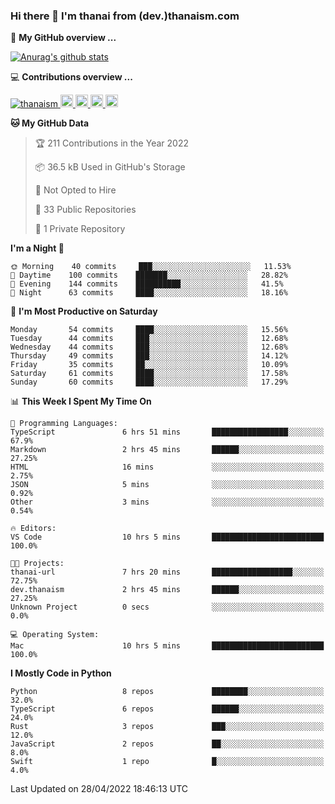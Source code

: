 ### Hi there 👋 I'm thanai from (dev.)thanaism.com

<!-- バッジ関連 -->
<!--
メイン：https://shields.io/category/social
GitHub view：https://github.com/antonkomarev/github-profile-views-counter
Qiita contributions：https://qiita.com/mikkame/items/f2c60d9caf8a8e38ec50
 -->

🍎 **My GitHub overview ...**

<!-- GitHubトロフィー -->
<!--
https://github.com/ryo-ma/github-profile-trophy
 -->

<!-- [![trophy](https://github-profile-trophy.vercel.app/?username=thanaism)](https://github.com/thanaism/thanaism) -->

<!-- GitHubステータス -->
<!--
https://github.com/anuraghazra/github-readme-stats
 -->

[![Anurag's github stats](https://github-readme-stats.vercel.app/api?username=thanaism&count_private=true&show_icons=true)](https://github.com/thanaism/thanaism)

<!-- [![ReadMe Card](https://github-readme-stats.vercel.app/api/pin/?username=thanaism&repo=thanaism)](https://github.com/thanaism/thanaism) -->

<!-- Skill icons -->
<!--
https://rahuldkjain.github.io/gh-profile-readme-generator/
 -->

💻 **Contributions overview ...**

<p align="left">

  <a href="https://github.com/thanaism/thanaism/">
    <img src="https://komarev.com/ghpvc/?username=thanaism" alt="thanaism" />
  </a>
  <a href="http://twitter.com/okinawa__noodle">
    <img height="20" src="https://img.shields.io/twitter/follow/okinawa__noodle?label=Twitter&logo=twitter&style=flat" />
  </a>
  <a href="https://github.com/thanaism">
    <img height="20" src="https://img.shields.io/github/followers/thanaism?label=follow&logo=github&style=flat" />
  </a>
  <!-- <a href="https://www.reddit.com/user/thanaism">
    <img height="20" src="https://img.shields.io/reddit/user-karma/combined/thanaism?label=Reddit&logo=reddit&style=flat" />
  </a>
  <a href="https://stackoverflow.com/users/5720201/thanaism">
    <img height="20" src="https://img.shields.io/stackexchange/stackoverflow/r/5720201?label=StackOverflow&logo=stack-overflow&style=flat" /> -->
  </a>
  <a href="http://qiita.com/thanai">
    <img height="20" src="https://qiita-badge.apiapi.app/s/thanai/posts.svg" />
  </a>
  <//qiita.com/thanai">
    <img height="20" src="https://qiita-badge.apiapi.app/s/thanai/contributions.svg" />
  </a>
</p>

<!--START_SECTION:waka-->
**🐱 My GitHub Data** 

> 🏆 211 Contributions in the Year 2022
 > 
> 📦 36.5 kB Used in GitHub's Storage 
 > 
> 🚫 Not Opted to Hire
 > 
> 📜 33 Public Repositories 
 > 
> 🔑 1 Private Repository 
 > 
**I'm a Night 🦉** 

```text
🌞 Morning    40 commits     ███░░░░░░░░░░░░░░░░░░░░░░   11.53% 
🌆 Daytime    100 commits    ███████░░░░░░░░░░░░░░░░░░   28.82% 
🌃 Evening    144 commits    ██████████░░░░░░░░░░░░░░░   41.5% 
🌙 Night      63 commits     ████░░░░░░░░░░░░░░░░░░░░░   18.16%

```
📅 **I'm Most Productive on Saturday** 

```text
Monday       54 commits     ████░░░░░░░░░░░░░░░░░░░░░   15.56% 
Tuesday      44 commits     ███░░░░░░░░░░░░░░░░░░░░░░   12.68% 
Wednesday    44 commits     ███░░░░░░░░░░░░░░░░░░░░░░   12.68% 
Thursday     49 commits     ███░░░░░░░░░░░░░░░░░░░░░░   14.12% 
Friday       35 commits     ██░░░░░░░░░░░░░░░░░░░░░░░   10.09% 
Saturday     61 commits     ████░░░░░░░░░░░░░░░░░░░░░   17.58% 
Sunday       60 commits     ████░░░░░░░░░░░░░░░░░░░░░   17.29%

```


📊 **This Week I Spent My Time On** 

```text
💬 Programming Languages: 
TypeScript               6 hrs 51 mins       █████████████████░░░░░░░░   67.9% 
Markdown                 2 hrs 45 mins       ██████░░░░░░░░░░░░░░░░░░░   27.25% 
HTML                     16 mins             ░░░░░░░░░░░░░░░░░░░░░░░░░   2.75% 
JSON                     5 mins              ░░░░░░░░░░░░░░░░░░░░░░░░░   0.92% 
Other                    3 mins              ░░░░░░░░░░░░░░░░░░░░░░░░░   0.54%

🔥 Editors: 
VS Code                  10 hrs 5 mins       █████████████████████████   100.0%

🐱‍💻 Projects: 
thanai-url               7 hrs 20 mins       ██████████████████░░░░░░░   72.75% 
dev.thanaism             2 hrs 45 mins       ██████░░░░░░░░░░░░░░░░░░░   27.25% 
Unknown Project          0 secs              ░░░░░░░░░░░░░░░░░░░░░░░░░   0.0%

💻 Operating System: 
Mac                      10 hrs 5 mins       █████████████████████████   100.0%

```

**I Mostly Code in Python** 

```text
Python                   8 repos             ████████░░░░░░░░░░░░░░░░░   32.0% 
TypeScript               6 repos             ██████░░░░░░░░░░░░░░░░░░░   24.0% 
Rust                     3 repos             ███░░░░░░░░░░░░░░░░░░░░░░   12.0% 
JavaScript               2 repos             ██░░░░░░░░░░░░░░░░░░░░░░░   8.0% 
Swift                    1 repo              █░░░░░░░░░░░░░░░░░░░░░░░░   4.0%

```



 Last Updated on 28/04/2022 18:46:13 UTC
<!--END_SECTION:waka-->
